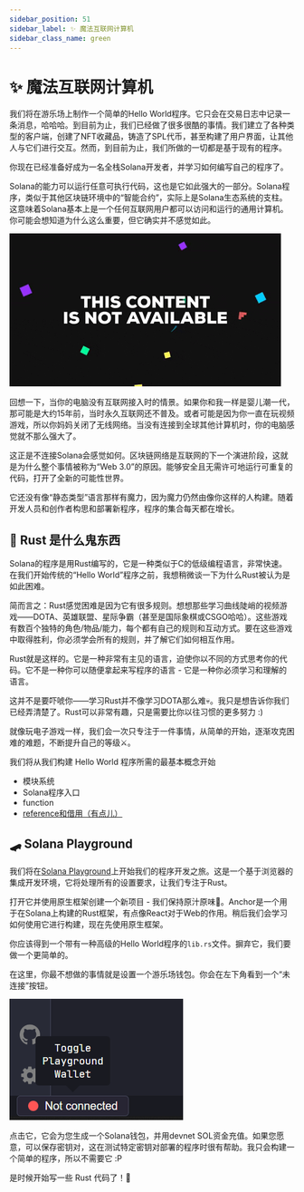 ```yaml
---
sidebar_position: 51
sidebar_label: ✨ 魔法互联网计算机
sidebar_class_name: green
---
```


# ✨ 魔法互联网计算机

我们将在游乐场上制作一个简单的Hello World程序。它只会在交易日志中记录一条消息，哈哈哈。到目前为止，我们已经做了很多很酷的事情。我们建立了各种类型的客户端，创建了NFT收藏品，铸造了SPL代币，甚至构建了用户界面，让其他人与它们进行交互。然而，到目前为止，我们所做的一切都是基于现有的程序。

你现在已经准备好成为一名全栈Solana开发者，并学习如何编写自己的程序了。

Solana的能力可以运行任意可执行代码，这也是它如此强大的一部分。Solana程序，类似于其他区块链环境中的“智能合约”，实际上是Solana生态系统的支柱。这意味着Solana基本上是一个任何互联网用户都可以访问和运行的通用计算机。你可能会想知道为什么这么重要，但它确实并不感觉如此。

![](./img/giphy.gif)

回想一下，当你的电脑没有互联网接入时的情景。如果你和我一样是婴儿潮一代，那可能是大约15年前，当时永久互联网还不普及。或者可能是因为你一直在玩视频游戏，所以你妈妈关闭了无线网络。当没有连接到全球其他计算机时，你的电脑感觉就不那么强大了。

这正是不连接Solana会感觉如何。区块链网络是互联网的下一个演进阶段，这就是为什么整个事情被称为“Web 3.0”的原因。能够安全且无需许可地运行可重复的代码，打开了全新的可能性世界。

它还没有像“静态类型”语言那样有魔力，因为魔力仍然由像你这样的人构建。随着开发人员和创作者构思和部署新程序，程序的集合每天都在增长。

## 🤔 Rust 是什么鬼东西

Solana的程序是用Rust编写的，它是一种类似于C的低级编程语言，非常快速。在我们开始传统的“Hello World”程序之前，我想稍微谈一下为什么Rust被认为是如此困难。

简而言之：Rust感觉困难是因为它有很多规则。想想那些学习曲线陡峭的视频游戏——DOTA、英雄联盟、星际争霸（甚至是国际象棋或CSGO哈哈）。这些游戏有数百个独特的角色/物品/能力，每个都有自己的规则和互动方式。要在这些游戏中取得胜利，你必须学会所有的规则，并了解它们如何相互作用。

Rust就是这样的。它是一种非常有主见的语言，迫使你以不同的方式思考你的代码。它不是一种你可以随便拿起来写程序的语言 - 它是一种你必须学习和理解的语言。

这并不是要吓唬你——学习Rust并不像学习DOTA那么难💀。我只是想告诉你我们已经弄清楚了。Rust可以非常有趣，只是需要比你以往习惯的更多努力 :)

就像玩电子游戏一样，我们会一次只专注于一件事情，从简单的开始，逐渐攻克困难的难题，不断提升自己的等级⚔️。

我们将从我们构建 Hello World 程序所需的最基本概念开始

- 模块系统
- Solana程序入口
- function
-  [reference和借用（有点儿）](https://doc.rust-lang.org/book/ch04-00-understanding-ownership.html)

## 🛹 Solana Playground

我们将在[Solana Playground](https://beta.solpg.io/)上开始我们的程序开发之旅。这是一个基于浏览器的集成开发环境，它将处理所有的设置要求，让我们专注于Rust。


打开它并使用原生框架创建一个新项目 - 我们保持原汁原味🌼。Anchor是一个用于在Solana上构建的Rust框架，有点像React对于Web的作用。稍后我们会学习如何使用它进行构建，现在先使用原生框架。

你应该得到一个带有一种高级的Hello World程序的`lib.rs`文件。摒弃它，我们要做一个更简单的。

在这里，你最不想做的事情就是设置一个游乐场钱包。你会在左下角看到一个“未连接”按钮。

![](./img/solana-playground.png)

点击它，它会为您生成一个Solana钱包，并用devnet SOL资金充值。如果您愿意，可以保存密钥对，这在测试特定密钥对部署的程序时很有帮助。我只会构建一个简单的程序，所以不需要它 :P

是时候开始写一些 Rust 代码了！🦀
